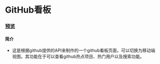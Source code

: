 # GitHub看板
### [预览](https://zxy1078481005.github.io/demo/GitHub%E7%9C%8B%E6%9D%BF/demo.html)
#### 简介
+ 这是根据github提供的API来制作的一个github看板页面，可以切换为移动端视图。其功能在于可以查看github热点项目、热门用户以及搜索功能。
